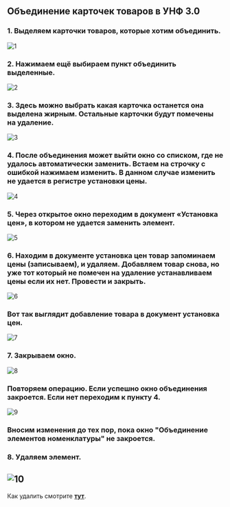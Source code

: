## Объединение карточек товаров в УНФ 3.0
### 1. Выделяем карточки товаров, которые хотим объединить.
![1](https://user-images.githubusercontent.com/132609167/241681113-ec9b00ed-9435-4f12-8a35-b9680562cb13.png)
### 2. Нажимаем ещё выбираем пункт объединить выделенные.
![2](https://user-images.githubusercontent.com/132609167/241681189-491c9331-b3fb-4482-8220-020620b5675b.png)
### 3. Здесь можно выбрать какая карточка останется она выделена жирным. Остальные карточки будут помечены на удаление.
![3](https://user-images.githubusercontent.com/132609167/241681319-34775aaa-c2e1-4a6c-8865-9e0b7190516e.png)
### 4. После объединения может выйти окно со списком, где не удалось автоматически заменить. Встаем на строчку с ошибкой нажимаем изменить. В данном случае изменить не удается в регистре установки цены.
![4](https://user-images.githubusercontent.com/132609167/241681455-1048da55-186d-4952-9b66-bd695a798b30.png)
### 5. Через открытое окно переходим в документ «Установка цен», в котором не удается заменить элемент.
![5](https://user-images.githubusercontent.com/132609167/241681541-3e0f31cb-70ba-438a-8f17-7b1ac850bba8.png)
### 6. Находим в документе установка цен товар запоминаем цены (записываем), и удаляем. Добавляем товар снова, но уже тот который не помечен на удаление устанавливаем цены если их нет. Провести и закрыть.
![6](https://user-images.githubusercontent.com/132609167/241681624-512183ba-1442-477b-bfdc-9e9010d87982.png)
### Вот так выглядит добавление товара в документ установка цен.
![7](https://user-images.githubusercontent.com/132609167/241681707-5caeed2b-79a0-4be9-bcb1-f18f97945e47.png)
### 7. Закрываем окно.
![8](https://user-images.githubusercontent.com/132609167/241681801-c63efa64-285a-4e83-a2cc-f19aefc3e4ae.png)
### Повторяем операцию. Если успешно окно объединения закроется. Если нет переходим к пункту 4.
![9](https://user-images.githubusercontent.com/132609167/241681897-7c547846-7264-4e26-8358-1713ec794992.png)
### Вносим изменения до тех пор, пока окно "Объединение элементов номенклатуры" не закроется.
### 8. Удаляем элемент.
![10](https://user-images.githubusercontent.com/132609167/241682003-253c0469-7047-44e6-ade5-2d497d8d807f.png)
-
Как удалить смотрите **[тут](https://github.com/Hi-ITKKT/1C-UNF3/blob/49940f6fb407b5eb9f1588c404b8bb8469cdf5ce/%D0%98%D0%BD%D1%81%D1%82%D1%80%D1%83%D0%BA%D1%86%D0%B8%D0%B8/%D0%A3%D0%B4%D0%B0%D0%BB%D0%B5%D0%BD%D0%B8%D0%B5%20%D0%BE%D0%B1%D1%8A%D0%B5%D0%BA%D1%82%D0%BE%D0%B2.md)**.
